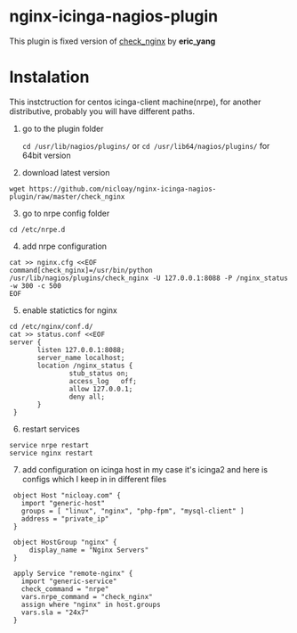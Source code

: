 nginx-icinga-nagios-plugin
==========================

This plugin is fixed version of [check_nginx](http://exchange.nagios.org/directory/Plugins/Web-Servers/nginx/check_nginx/details) by **eric_yang**

Instalation
============
This instctruction for centos icinga-client machine(nrpe), for another distributive, probably you will have different paths.

1. go to the plugin folder 

   `cd /usr/lib/nagios/plugins/` or `cd /usr/lib64/nagios/plugins/` for 64bit version
   
2. download latest version

 ```wget https://github.com/nicloay/nginx-icinga-nagios-plugin/raw/master/check_nginx```

3. go to nrpe config folder

 ```cd /etc/nrpe.d```
 
4. add nrpe configuration

 ```
 cat >> nginx.cfg <<EOF
 command[check_nginx]=/usr/bin/python /usr/lib/nagios/plugins/check_nginx -U 127.0.0.1:8088 -P /nginx_status -w 300 -c 500
 EOF
 ```
 
5. enable statictics for nginx
 ```
 cd /etc/nginx/conf.d/
 cat >> status.conf <<EOF
 server {
        listen 127.0.0.1:8088;
        server_name localhost;
        location /nginx_status {
                stub_status on;
                access_log   off;
                allow 127.0.0.1;
                deny all;
        }
  }
  ```
  
6. restart services
 ```
 service nrpe restart
 service nginx restart
 ```
7. add configuration on icinga host in my case it's icinga2 and here is configs which I keep in in different files
 ```
  object Host "nicloay.com" {
    import "generic-host"
    groups = [ "linux", "nginx", "php-fpm", "mysql-client" ]
    address = "private_ip"
  }
 
  object HostGroup "nginx" {
	  display_name = "Nginx Servers"
  }
  
  apply Service "remote-nginx" {
    import "generic-service"
    check_command = "nrpe"
    vars.nrpe_command = "check_nginx"
    assign where "nginx" in host.groups
    vars.sla = "24x7"
  }
  
 ```
   
